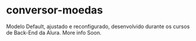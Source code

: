 # conversor-moedas
Modelo Default, ajustado e reconfigurado, desenvolvido durante os cursos de Back-End da Alura.
More info Soon.
